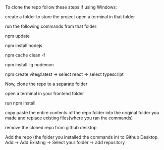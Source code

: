 To clone the repo follow these steps if using Windows:

create a folder to store the project
open a terminal in that folder

run the following commands from that folder:

npm update

npm install nodejs

npm cache clean -f

npm install -g nodemon

npm create vite@latest -> select react -> select typescript

Now, clone the repo to a separate folder

open a terminal in your frontend folder

run npm install

copy paste the entire contents of the repo folder into the original folder you made and replace existing files(where you ran the commands)

remove the cloned repo from github desktop

Add the repo (the folder you installed the commands in) to Github Desktop. Add -> Add Existing -> Select your folder -> add repository



